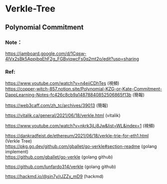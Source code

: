 # Verkle-Tree
## Polynomial Commitment
### Note：
https://jamboard.google.com/d/1Cqsw-4lVx2sBk5AppjbqEhF2g_FGBvjqwcFs0q2mt2o/edit?usp=sharing
### Ref:
https://www.youtube.com/watch?v=n4eiiCDhTes (視頻)\
https://copper-witch-857.notion.site/Polynomial-KZG-or-Kate-Commitment-DappLearning-Notes-fc426c8cb9a14878840852506865f13b (簡報)

https://web3caff.com/zh_tc/archives/39013 (簡報)

https://vitalik.ca/general/2021/06/18/verkle.html (vitalik)

https://www.youtube.com/watch?v=nkrk3jLj8Jw&list=WL&index=1 (視頻)

https://dankradfeist.de/ethereum/2021/06/18/verkle-trie-for-eth1.html (Verkle Tree)\
https://pkg.go.dev/github.com/gballet/go-verkle#section-readme (golang implement)\
https://github.com/gballet/go-verkle (golang github)

https://github.com/lunfardo314/verkle (golang github)

https://hackmd.io/@sin7y/rJZZy_mD9 (hackmd)
